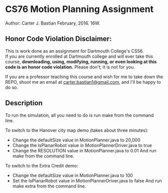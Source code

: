 # CS76 Motion Planning Assignment

Author:   Carter J. Bastian
          February, 2016. 16W.

## Honor Code Violation Disclaimer:                                                
This is work done as an assignment for Dartmouth College's CS56.                   
If you are currently enrolled at Dartmouth college and will ever take this course, **downloading, using, modifying, running, or even looking at this code is an honor code violation.** Please don't; it is not for you.
                                                                                   
If you are a professor teaching this course and wish for me to take down the REPO, shoot me an email at carter.bastian1@gmail.com, and I'll be happy to do so. 

## Description
To run the simulation, all you need to do is run
  make
from the command line.


To switch to the Hanover city map demo (takes about three minutes):
- Change the defaultSize value in MotionPlanner.java to 20,000
- Change the IsPlanarRobot value in MotionPlannerDriver.java to true
- Change the RESOLUTION value in MotionPlanner.java to 0.01
And run
  make
from the command line.


To switch to the Extra Credit demo:
- Change the defaultSize value in MotionPlanner.java to 100
- Set the IsPlanarRobot value in MotionPlannerDriver.java to false
And run
  make extra
from the command line.
